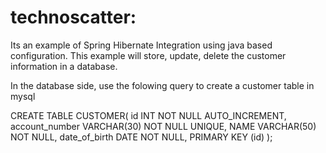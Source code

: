 # technoscatter:

Its an example of Spring Hibernate Integration using java based configuration. This example will store, update, delete the customer information in a database.

In the database side, use the folowing query to create a customer table in mysql

CREATE TABLE CUSTOMER(
    id INT NOT NULL AUTO_INCREMENT,
    account_number VARCHAR(30) NOT NULL UNIQUE,
    NAME VARCHAR(50) NOT NULL,
    date_of_birth DATE NOT NULL,
    PRIMARY KEY (id)
);
